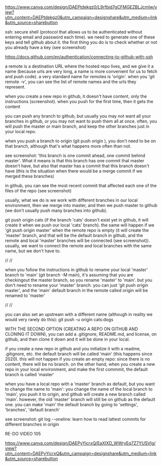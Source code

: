 https://www.canva.com/design/DAEPtdekgz0/L9rfbid7gCFMGEZBLJcmlw/view?utm_content=DAEPtdekgz0&utm_campaign=designshare&utm_medium=link&utm_source=sharebutton

ssh: secure shell (protocol that allows us to be authenticated without entering email and password each time). we need to generate one of these keys and tell github about it. the first thing you do is to check whether or not you already have a key (see screenshot)

https://docs.github.com/en/authentication/connecting-to-github-with-ssh

a remote is a destination URL where the hosted repo lives, and we give it a name (because urls are very long, a name is more convenient for us to fetch and push code). a very standard name for remotes is 'origin'. when you 'git remote -v', you can see the list of remote names and the urls they represent.

when you create a new repo in github, it doesn't have content, only the instructions (screenshot). when you push for the first time, then it gets the content

you can push any branch to github, but usually you may not want all your branches in github, or you may not want to push them all at once. often, you will push the master or main branch, and keep the other branches just in your local repo.

when you push a branch to origin (git push origin <branch-name>), you don't need to be on that branch, although that's what happens more often than not.

see screenshot: 'this branch is one commit ahead, one commit behind master'. What it means is that this branch has one commit that master doesn't have, but also that master has a commit that this branch doesn't have (this is the situation when there would be a merge commit if we merged these branches)

in github, you can see the most recent commit that affected each one of the files of the repo (see screenshot)

usually, what we do is we work with different branches in our local environment, then we merge into master, and then we push master to github (we don't usually push many branches into github).

git push origin cats (if the branch 'cats' doesn't exist yet in github, it will create it when we push our local 'cats' branch). the same will happen if we 'git push origin master' when the remote repo is empty (it will create the 'master' branch, and that will be the default branch in github, and the remote and local 'master' branches will be connected (see screenshot)). usually, we want to connect the remote and local branches with the same name, but we don't have to.

//
//

when you follow the instructions in github to rename your local 'master' branch to 'main' (git branch -M main), it's assuming that you are checkingout the master branch, so you rename 'master' to 'main'.
but you don't need to rename your 'master' branch. you can just 'git push origin master', and the 'main' default branch in the remote called origin will be renamed to 'master'

//
//

you can also set an upstream with a different name (although in reality we would very rarely do this):
git push -u origin cats:dogs

WITH THE SECOND OPTION (CREATING A REPO ON GITHUB AND CLONING IT DOWN), you can add a .gitignore, README.md, and license, on github, and then clone it down and it will be done in your local.

if you create a new repo in github and you initialize it with a readme, .gitignore, etc. the default branch will be called 'main' (this happens since 2020). this will not happen if you create an empty repo: since there is no content, there will be no branch.
on the other hand, when you create a new repo in your local environment, and make the first commmit, the default branch is called 'master'

when you have a local repo with a 'master' branch as default, but you want to change the name to 'main': you change the name of the local branch to 'main', you push it to origin, and github will create a new branch called 'main'. however, the old 'master' branch will still be on github as the default one. you can make 'main' the default branch by going to 'settings', 'branches', 'default branch'

see screenshot: git log --oneline:
learn how to read lattest commits for different branches in origin

RE-DO VIDEO 105

https://www.canva.com/design/DAEPyYicrxQ/EaXIXD_WWryEq7Z7YUSVlg/view?utm_content=DAEPyYicrxQ&utm_campaign=designshare&utm_medium=link&utm_source=sharebutton
